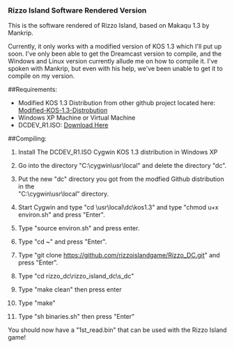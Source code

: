 ### Rizzo Island Software Rendered Version

This is the software rendered of Rizzo Island, based on Makaqu 1.3 by Mankrip.

Currently, it only works with a modified version of KOS 1.3 which I'll put up soon.
I've only been able to get the Dreamcast version to compile, and the Windows and Linux version currently allude me on how to compile it. I've spoken with Mankrip, but even with his help, we've been unable to get it to compile on my version.

##Requirements:

- Modified KOS 1.3 Distribution from other github project located here: [Modified-KOS-1.3-Distrobution](https://github.com/rizzoislandgame/Modified-KOS-1.3-For-Makaqu)
- Windows XP Machine or Virtual Machine
- DCDEV_R1.ISO: [Download Here](https://mega.nz/#!yX52VaDJ!XKYZbdM0HbQ3TUm88BwsKSH8xqwxb1M2CBAdXaNtpdA)

##Compiling:

1. Install The DCDEV_R1.ISO Cygwin KOS 1.3 distribution in Windows XP 

2. Go into the directory "C:\cygwin\usr\local" and delete the directory "dc".

3. Put the new "dc" directory you got from the modfied Github distribution in the       
   "C:\cygwin\usr\local" directory.

4. Start Cygwin and type "cd \usr\local\dc\kos1.3" and type "chmod u+x environ.sh" and press "Enter".

5. Type "source environ.sh" and press enter.

6. Type "cd ~" and press "Enter".

7. Type "git clone https://github.com/rizzoislandgame/Rizzo_DC.git" and press "Enter".

8. Type "cd rizzo_dc\rizzo_island_dc\s_dc"

9. Type "make clean" then press enter

10. Type "make"

11. Type "sh binaries.sh" then press "Enter"

You should now have a "1st_read.bin" that can be used with the Rizzo Island game!